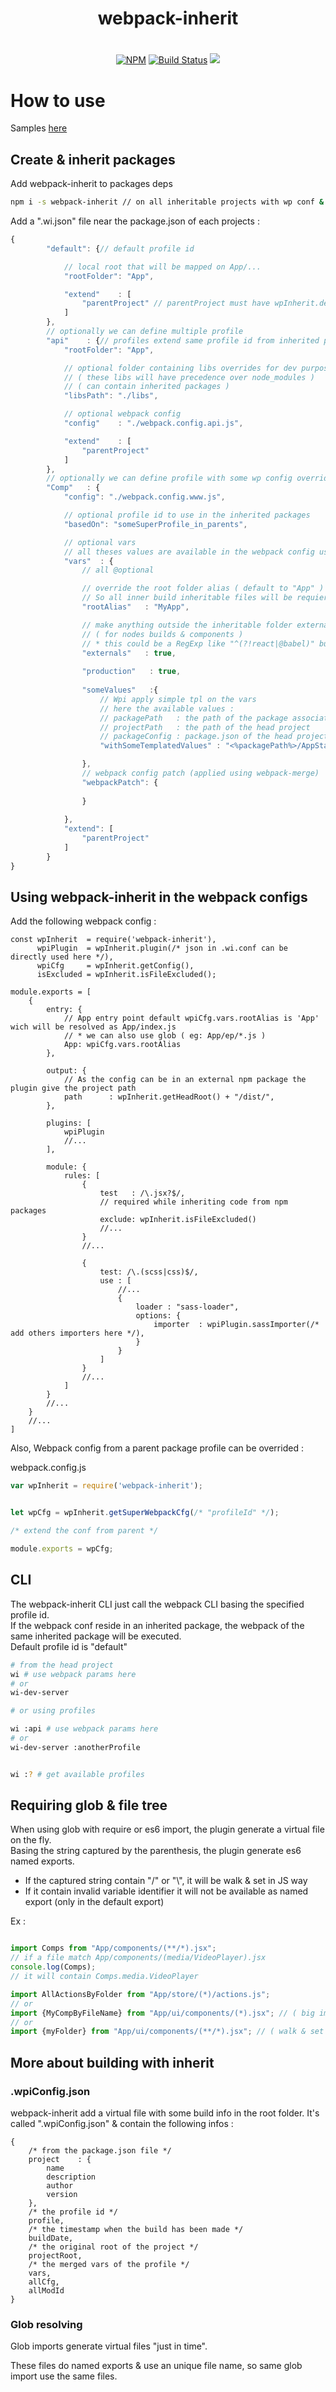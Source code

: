 <h1 align="center">webpack-inherit</h1>
<h1></h1>
<p align="center">
<a href="https://www.npmjs.com/package/webpack-inherit">
<img src="https://img.shields.io/npm/v/webpack-inherit.svg" alt="NPM" /></a>
<a href="https://travis-ci.org/n8tz/webpack-inherit-samples">
<img src="https://travis-ci.org/n8tz/webpack-inherit-samples.svg?branch=master" alt="Build Status" /></a>
<img src="https://img.shields.io/badge/contributions-welcome-brightgreen.svg?style=flat" />
</p>


# How to use

Samples [here](https://github.com/n8tz/webpack-inherit-sample)

## Create & inherit packages

Add webpack-inherit to packages deps

```bash
npm i -s webpack-inherit // on all inheritable projects with wp conf & on the head project
```

Add a ".wi.json" file near the package.json of each projects :

```jsx
{
   		"default": {// default profile id

   		    // local root that will be mapped on App/...
   			"rootFolder": "App",

   			"extend"    : [
   				"parentProject" // parentProject must have wpInherit.default with his own extend value & be in node_modules or in "libsPath" value
   			]
   		},
   		// optionally we can define multiple profile
   		"api"    : {// profiles extend same profile id from inherited packages, if it does'nt exist default will be used 
   			"rootFolder": "App",

   			// optional folder containing libs overrides for dev purposes
   			// ( these libs will have precedence over node_modules )
   			// ( can contain inherited packages )
   			"libsPath": "./libs",

   			// optional webpack config
   			"config"    : "./webpack.config.api.js",

   			"extend"    : [
   				"parentProject"
   			]
   		},
   		// optionally we can define profile with some wp config overrides
   		"Comp"   : {
   			"config": "./webpack.config.www.js",

   			// optional profile id to use in the inherited packages
   			"basedOn": "someSuperProfile_in_parents",

   			// optional vars
   			// all theses values are available in the webpack config using wpiCfg.vars.*
   			"vars"  : {
   				// all @optional

   				// override the root folder alias ( default to "App" )
   				// So all inner build inheritable files will be requierable using require("Comp/some/stuff")
   				"rootAlias"   : "MyApp",

   				// make anything outside the inheritable folder external
   				// ( for nodes builds & components )
   				// * this could be a RegExp like "^(?!react|@babel)" but packed libs can require externalized
   				"externals"   : true,
   				
   				"production"   : true,
   				
   				"someValues"   :{
   				    // Wpi apply simple tpl on the vars
   				    // here the available values :
   				    // packagePath   : the path of the package associated with this config file
   				    // projectPath   : the path of the head project
   				    // packageConfig : package.json of the head project
   				    "withSomeTemplatedValues" : "<%packagePath%>/AppStatic/index.html.tpl"

   				},
   				// webpack config patch (applied using webpack-merge)
                "webpackPatch": {
                
                }
   				
   			},
   			"extend": [
   				"parentProject"
   			]
   		}
}
```

## Using webpack-inherit in the webpack configs

Add the following webpack config :

```es6
const wpInherit  = require('webpack-inherit'),
      wpiPlugin  = wpInherit.plugin(/* json in .wi.conf can be directly used here */),
      wpiCfg     = wpInherit.getConfig(),
      isExcluded = wpInherit.isFileExcluded();
      
module.exports = [
	{
		entry: {
		    // App entry point default wpiCfg.vars.rootAlias is 'App' wich will be resolved as App/index.js
		    // * we can also use glob ( eg: App/ep/*.js )
			App: wpiCfg.vars.rootAlias
		},

		output: {
		    // As the config can be in an external npm package the plugin give the project path  
			path      : wpInherit.getHeadRoot() + "/dist/",
		},

		plugins: [
			wpiPlugin
			//... 
		],

		module: {
			rules: [
				{
					test   : /\.jsx?$/,
					// required while inheriting code from npm packages
					exclude: wpInherit.isFileExcluded()
					//...
				}
				//...

				{
					test: /\.(scss|css)$/,
					use : [
				        //...
						{
							loader : "sass-loader",
							options: {
								importer  : wpiPlugin.sassImporter(/* add others importers here */),
							}
						}
					]
				}
				//...
			]
		}
		//...
	}
	//...
]
```

Also, Webpack config from a parent package profile can be overrided  :

webpack.config.js
```jsx
var wpInherit = require('webpack-inherit');


let wpCfg = wpInherit.getSuperWebpackCfg(/* "profileId" */);

/* extend the conf from parent */

module.exports = wpCfg;

```

## CLI

The webpack-inherit CLI just call the webpack CLI basing the specified profile id.<br>
If the webpack conf reside in an inherited package, the webpack of the same inherited package will be executed.<br>
Default profile id is "default"

```bash
# from the head project
wi # use webpack params here
# or
wi-dev-server

# or using profiles

wi :api # use webpack params here
# or
wi-dev-server :anotherProfile


wi :? # get available profiles
```

## Requiring glob & file tree

When using glob with require or es6 import, the plugin generate a virtual file on the fly.<br>
Basing the string captured by the parenthesis, the plugin generate es6 named exports.

- If the captured string contain "/" or  "\\", it will be walk & set in JS way
- If it contain invalid variable identifier it will not be available as named export (only in the default export)

Ex :
```jsx harmony

import Comps from "App/components/(**/*).jsx";
// if a file match App/components/(media/VideoPlayer).jsx
console.log(Comps);
// it will contain Comps.media.VideoPlayer

import AllActionsByFolder from "App/store/(*)/actions.js";
// or
import {MyCompByFileName} from "App/ui/components/(*).jsx"; // ( big import list to maintain ) no more ! :)
// or
import {myFolder} from "App/ui/components/(**/*).jsx"; // ( walk & set myFolder/MyComp in myFolder.MyComp )
```

## More about building with inherit

### .wpiConfig.json

webpack-inherit add a virtual file with some build info in the root folder.
It's called ".wpiConfig.json" & contain the following infos :

```
{
    /* from the package.json file */
    project    : {
        name
        description
        author
        version
    },
    /* the profile id */
    profile,
    /* the timestamp when the build has been made */
    buildDate,
    /* the original root of the project */
    projectRoot,
    /* the merged vars of the profile */
    vars,
    allCfg,
    allModId
}
```

### Glob resolving

Glob imports generate virtual files "just in time".

These files do named exports & use an unique file name, so same glob import use the same files.
